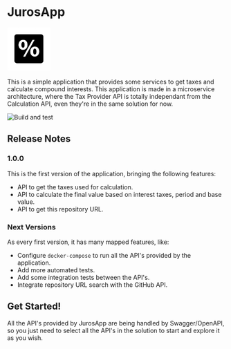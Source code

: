 # JurosApp

<img src="https://github.com/lucas-rombaldi/juros-app/blob/master/docs/images/percentual.jpg?raw=true" height="100" width="100"/>



This is a simple application that provides some services to get taxes and calculate compound interests. 
This application is made in a microservice architecture, where the Tax Provider API is totally independant from the Calculation API, even they're in the same solution for now.

![Build and test](https://github.com/lucas-rombaldi/juros-app/workflows/Build%20and%20test/badge.svg)

## Release Notes

### 1.0.0
This is the first version of the application, bringing the following features:
- API to get the taxes used for calculation.
- API to calculate the final value based on interest taxes, period and base value.
- API to get this repository URL.

### Next Versions
As every first version, it has many mapped features, like:
- Configure `docker-compose` to run all the API's provided by the application.
- Add more automated tests.
- Add some integration tests between the API's.
- Integrate repository URL search with the GitHub API.

## Get Started!
All the API's provided by JurosApp are being handled by Swagger/OpenAPI, so you just need to select all the API's in the solution to start and explore it as you wish.